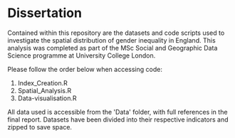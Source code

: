 # Dissertation

Contained within this repository are the datasets and code scripts used to investigate the spatial distribution of gender inequality in England. 
This analysis was completed as part of the MSc Social and Geographic Data Science programme at University College London. 

Please follow the order below when accessing code:
1. Index_Creation.R
2. Spatial_Analysis.R
3. Data-visualisation.R 

All data used is accessible from the 'Data' folder, with full references in the final report. 
Datasets have been divided into their respective indicators and zipped to save space. 
